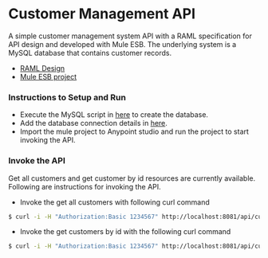# Customer Management API
A simple customer management system API with a RAML specification for API design and developed with Mule ESB. The underlying system is a MySQL database that contains customer records.

 - [RAML Design](resources/raml)
 - [Mule ESB project](customersapi)

### Instructions to Setup and Run
  - Execute the MySQL script in [here](resources/db) to create the database.
  - Add the database connection details in [here](customersapi/src/main/resources/db/db-config.properties).
  - Import the mule project to Anypoint studio and run the project to start invoking the API.

### Invoke the API
Get all customers and get customer by id resources are currently available. Following are instructions for invoking the API. 

  - Invoke the get all customers with following curl command
```sh
$ curl -i -H "Authorization:Basic 1234567" http://localhost:8081/api/customers
```
  - Invoke the get customers by id with the following curl command
```sh
$ curl -i -H "Authorization:Basic 1234567" http://localhost:8081/api/customers/1
```
